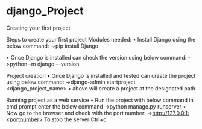 # django_Project
Creating your first project

Steps to create your first project
Modules needed:
•	Install Django using the below command:
->pip install Django

•	Once Django is installed can check the version using below command:
->python –m django –-version

Project creation
•	Once Django is installed and tested can create the project using below command:
->django-admin startproject <django_project_name>
•	above will create a project at the designated path

Running project as a web service
•	Run the project with below command
in cmd prompt enter the below command
->python manage.py runserver <portserver>
•	Now go to the browser and check with the port number: 
->http://127.0.0.1:<portnumber>
To stop the server Ctrl+c
